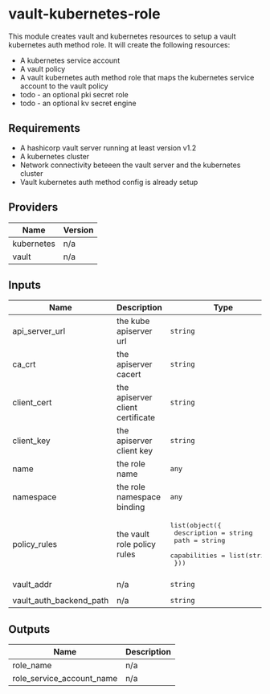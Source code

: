 # vault-kubernetes-role
This module creates vault and kubernetes resources to setup a vault kubernetes auth method role. It will create the following resources:

* A kubernetes service account
* A vault policy
* A vault kubernetes auth method role that maps the kubernetes service account to the vault policy
* todo - an optional pki secret role
* todo - an optional kv secret engine

## Requirements
* A hashicorp vault server running at least version v1.2
* A kubernetes cluster
* Network connectivity beteeen the vault server and the kubernetes cluster
* Vault kubernetes auth method config is already setup

## Providers

| Name | Version |
|------|---------|
| kubernetes | n/a |
| vault | n/a |

## Inputs

| Name | Description | Type | Default | Required |
|------|-------------|------|---------|:--------:|
| api\_server\_url | the kube apiserver url | `string` | n/a | yes |
| ca\_crt | the apiserver cacert | `string` | n/a | yes |
| client\_cert | the apiserver client certificate | `string` | n/a | yes |
| client\_key | the apiserver client key | `string` | n/a | yes |
| name | the role name | `any` | n/a | yes |
| namespace | the role namespace binding | `any` | n/a | yes |
| policy\_rules | the vault role policy rules | <pre>list(object({<br>    description  = string<br>    path         = string<br>    capabilities = list(string)<br>  }))</pre> | `[]` | no |
| vault\_addr | n/a | `string` | `"https://vault-demo.ews.works"` | no |
| vault\_auth\_backend\_path | n/a | `string` | `"kubernetes"` | no |

## Outputs

| Name | Description |
|------|-------------|
| role\_name | n/a |
| role\_service\_account\_name | n/a |
